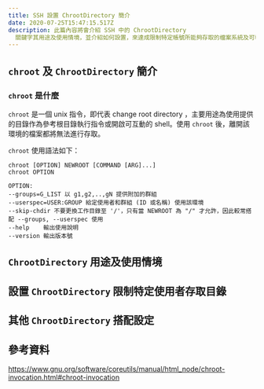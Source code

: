 ```yaml
---
title: SSH 設置 ChrootDirectory 簡介
date: 2020-07-25T15:47:15.517Z
description: 此篇內容將會介紹 SSH 中的 ChrootDirectory
  關鍵字其用途及使用情境，並介紹如何設置，來達成限制特定帳號所能夠存取的檔案系統及可執行的指令的目的。
---
```

## `chroot` 及 `ChrootDirectory` 簡介
### `chroot` 是什麼
`chroot` 是一個 unix 指令，即代表 change root directory ，主要用途為使用提供的目錄作為參考根目錄執行指令或開啟可互動的 shell。使用 `chroot` 後，離開該環境的檔案都將無法進行存取。

`chroot` 使用語法如下：
```
chroot [OPTION] NEWROOT [COMMAND [ARG]...]
chroot OPTION

OPTION:
--groups=G_LIST 以 g1,g2,..,gN 提供附加的群組 
--userspec=USER:GROUP 給定使用者和群組 (ID 或名稱) 使用該環境
--skip-chdir 不要更換工作目錄至 '/'，只有當 NEWROOT 為 "/" 才允許，因此較常搭配 --groups, --userspec 使用
--help    輸出使用說明
--version 輸出版本號
```

## `ChrootDirectory` 用途及使用情境
## 設置 `ChrootDirectory` 限制特定使用者存取目錄
## 其他 `ChrootDirectory` 搭配設定
## 參考資料
https://www.gnu.org/software/coreutils/manual/html_node/chroot-invocation.html#chroot-invocation

